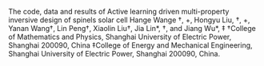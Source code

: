 The code, data and results of Active learning driven multi-property inversive design of spinels solar cell 
Hange Wange †, +, Hongyu Liu, †, +, Yanan Wang†, Lin Peng†, Xiaolin Liu†, Jia Lin*, †, and Jiang Wu*, ‡
†College of Mathematics and Physics, Shanghai University of Electric Power, Shanghai 200090, China
‡College of Energy and Mechanical Engineering, Shanghai University of Electric Power, Shanghai 200090, China.
